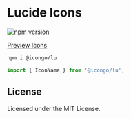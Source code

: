 Lucide Icons
===

[![npm version](https://img.shields.io/npm/v/@icongo/lu.svg)](https://www.npmjs.com/package/@icongo/lu)

[Preview Icons](http://icongo.github.io/#/icons/lu)

```bash
npm i @icongo/lu
```

```jsx
import { IconName } from '@icongo/lu';
```

## License

Licensed under the MIT License.